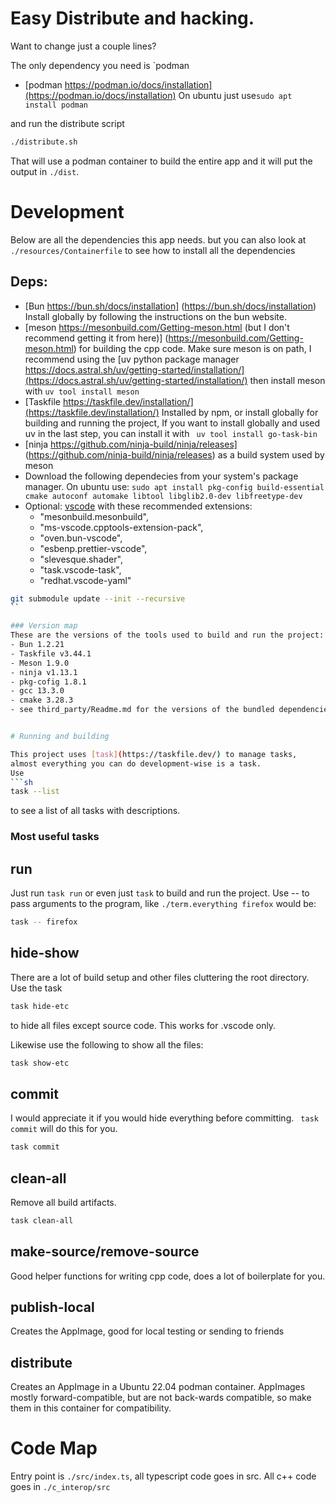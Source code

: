 
# Easy Distribute and hacking.

Want to change just a couple lines?

The only dependency you need is `podman
- [podman https://podman.io/docs/installation](https://podman.io/docs/installation) On ubuntu just use`sudo apt install podman`

and run the distribute script
```sh
./distribute.sh
```
That will use a podman container to build the entire app and it will put the output
in `./dist`.


# Development

Below are all the dependencies this app needs. but
you can also look at `./resources/Containerfile` to see how to install all
the dependencies

## Deps:

- [Bun https://bun.sh/docs/installation] (https://bun.sh/docs/installation) Install globally by following the instructions on the bun website.
- [meson https://mesonbuild.com/Getting-meson.html (but I don't recommend getting it from here)] (https://mesonbuild.com/Getting-meson.html) for building the cpp code. Make sure meson is on path, I recommend using the [uv python package manager https://docs.astral.sh/uv/getting-started/installation/](https://docs.astral.sh/uv/getting-started/installation/) then install meson with `uv tool install meson`
- [Taskfile https://taskfile.dev/installation/](https://taskfile.dev/installation/) Installed by npm, or install globally for building and running the project, If you want to install globally and used uv in the last step, you can install it with ` uv tool install go-task-bin`
- [ninja https://github.com/ninja-build/ninja/releases] (https://github.com/ninja-build/ninja/releases) as a build system used by meson
- Download the following dependecies from your system's package manager. On ubuntu use: `sudo apt install pkg-config build-essential cmake autoconf automake libtool libglib2.0-dev libfreetype-dev`
- Optional: [vscode](https://code.visualstudio.com/) with these recommended extensions:
    - "mesonbuild.mesonbuild",
    - "ms-vscode.cpptools-extension-pack",
    - "oven.bun-vscode",
    - "esbenp.prettier-vscode",
    - "slevesque.shader",
    - "task.vscode-task",
    - "redhat.vscode-yaml"

```sh
git submodule update --init --recursive
``

### Version map
These are the versions of the tools used to build and run the project:
- Bun 1.2.21
- Taskfile v3.44.1
- Meson 1.9.0
- ninja v1.13.1
- pkg-cofig 1.8.1
- gcc 13.3.0
- cmake 3.28.3
- see third_party/Readme.md for the versions of the bundled dependencies


# Running and building

This project uses [task](https://taskfile.dev/) to manage tasks,
almost everything you can do development-wise is a task.
Use
```sh
task --list
```
to see a list of all tasks with descriptions.

### Most useful tasks

## run

Just run `task run` or even just `task` to build and run the project. 
Use -- to pass arguments to the program, like `./term.everything firefox` would
be:
```sh
task -- firefox
```

## hide-show
There are a lot of build setup and other files cluttering the root directory.
Use the task

```bash
task hide-etc
```
to hide all files except source code. This works for .vscode only.

Likewise use the following to show all the files:
```bash
task show-etc
```

## commit
I would appreciate it if you would hide everything before committing. `
task commit` will do this for you.
```sh
task commit
```

## clean-all
Remove all build artifacts.
```sh
task clean-all
```

## make-source/remove-source
Good helper functions for writing cpp code, does a lot of boilerplate for you.

## publish-local
Creates the AppImage, good for local testing or sending to friends

## distribute
Creates an AppImage in a Ubuntu 22.04 podman container. AppImages mostly 
forward-compatible, but are not back-wards compatible, so make them in this
container for compatibility.

# Code Map

Entry point is `./src/index.ts`, all typescript code goes in src.
All c++ code goes in `./c_interop/src`
